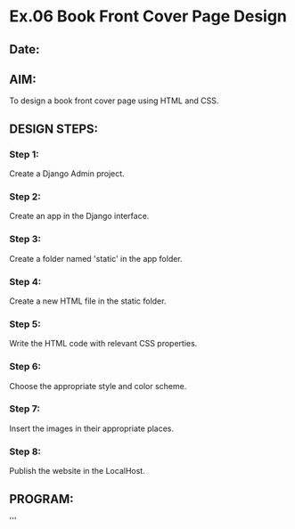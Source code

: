 # Ex.06 Book Front Cover Page Design
## Date:

## AIM:
To design a book front cover page using HTML and CSS.

## DESIGN STEPS:

### Step 1:
Create a Django Admin project.

### Step 2:
Create an app in the Django interface.

### Step 3:
Create a folder named 'static' in the app folder.

### Step 4:
Create a new HTML file in the static folder.

### Step 5:
Write the HTML code with relevant CSS properties.

### Step 6:
Choose the appropriate style and color scheme.

### Step 7:
Insert the images in their appropriate places.

### Step 8:
Publish the website in the LocalHost.

## PROGRAM:
'''
<!DOCTYPE html>
<html>

<head>
    <title>ARTIFICAL INTELLIGENCE AND DATA SCIENCE</title>
    <style>
        .bookpage{

            width: 400px;
            height: 600px;
            color:cyan;
            margin-left: auto;
            margin-right: auto;
            padding: 20px;
            font-family: 'Franklin Gothic Medium', 'Arial Narrow', Arial, sans-serif;
            background-image: url(tim.jpeg);
            background-size: cover;
        }
            
        
        .insight{
            color:skyblue (250, 255, 240);
        
        }
        
        
        .hrstyle{
            width:100px;
        }
        .author{
        
            display: inline;
            position: relative;
            color:rgb(255, 81, 0);
            top:190px;
            
            font-family:Georgia;
            font-size: medium;
        }
        .booktitle{
            color:rgb(255, 192, 194);
            font-family: 'Courier New', Courier, monospace;
            font-size: larger;
            text-align: center;
            position: relative;
            top: 30px;
        
        }
        .id {
            width:400px;
            position: relative;
            top:180px;
            
        }
        .pub{
            color:yellow;
            font-size: medium;
            position: relative;
            top:155px;
            left:330px;
        }
        .ed{
            color:white;
            font-size: medium;
            font-family: Verdana;
            position:relative;
            top:85px;
        
        }
        .subtitle{
            color:aqua(255, 240, 251);
            font-family:unicorn;
            font-size: large;
            position: relative;
            top:40px;
        }
        .mypic{
            position: relative;
            top: 135px;
            left: 260px;
            width: 90px;
            height: 80px;
            background-size:contain;
        }
        </style>
        <title>Book Cover Page</title>
        </head>
        <body>
        <div class="bookpage">
            <div class="insight">
                SCOFT
            </div>
            <div class="hrstyle">
                <hr style="color:blanchedalmond">
            </div>
            <div class="booktitle">
                <h1>ARTIFICAL INTELLIGENCE AND DATA SCIENCE</h1></div>
            <div class="subtitle">
                 book on FL studio workings
            </div>
            <div class="subtitle">
                AI is a mirror, reflecting not only our intellect, but our value and fears"
            </div>

            <div class="mypic">
                <img src="pro.jpg" width="80" height="100" >
            </div>
            <div class="id">
                <hr style="color:blanchedalmond">
            </div>
            <div class="author">
               <p><b>SHYAM KUMAR E</b></p>
            </div>
            <div class="pub">
                SEC
            </div>
            <div class="ed">
                <b>SPECIAL EDITION</b>
            </div>
        </div>
        </body>


</html>



## OUTPUT:
![Screenshot 2024-04-27 083033](https://github.com/Romanshyam/cover/assets/123962992/50759261-ffbd-4c09-8ca0-af62e51df6ff)



## RESULT:
The program for designing book front cover page using HTML and CSS is completed successfully.
